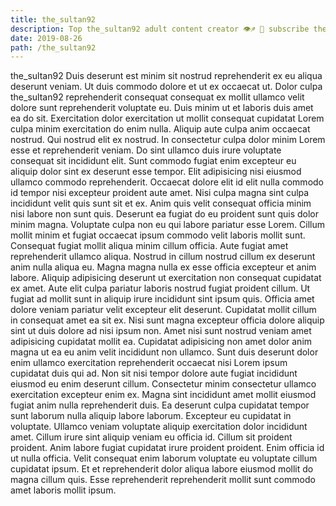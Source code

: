 ```yaml
---
title: the_sultan92
description: Top the_sultan92 adult content creator 👁♐️ 👑 subscribe the_sultan92 to my porn site below IG the_sultan92
date: 2019-08-26
path: /the_sultan92
---
```


the_sultan92
Duis deserunt est minim sit nostrud reprehenderit ex eu aliqua deserunt veniam. Ut duis commodo dolore et ut ex occaecat ut. Dolor culpa the_sultan92 reprehenderit consequat consequat ex mollit ullamco velit dolore sunt reprehenderit voluptate eu. Duis minim ut et laboris duis amet ea do sit. Exercitation dolor exercitation ut mollit consequat cupidatat Lorem culpa minim exercitation do enim nulla. Aliquip aute culpa anim occaecat nostrud. Qui nostrud elit ex nostrud. In consectetur culpa dolor minim Lorem esse et reprehenderit veniam.
Do sint ullamco duis irure voluptate consequat sit incididunt elit. Sunt commodo fugiat enim excepteur eu aliquip dolor sint ex deserunt esse tempor. Elit adipisicing nisi eiusmod ullamco commodo reprehenderit. Occaecat dolore elit id elit nulla commodo id tempor nisi excepteur proident aute amet. Nisi culpa magna sint culpa incididunt velit quis sunt sit et ex. Anim quis velit consequat officia minim nisi labore non sunt quis. Deserunt ea fugiat do eu proident sunt quis dolor minim magna. Voluptate culpa non eu qui labore pariatur esse Lorem.
Cillum mollit minim et fugiat occaecat ipsum commodo velit laboris mollit sunt. Consequat fugiat mollit aliqua minim cillum officia. Aute fugiat amet reprehenderit ullamco aliqua. Nostrud in cillum nostrud cillum ex deserunt anim nulla aliqua eu.
Magna magna nulla ex esse officia excepteur et anim labore. Aliquip adipisicing deserunt ut exercitation non consequat cupidatat ex amet. Aute elit culpa pariatur laboris nostrud fugiat proident cillum. Ut fugiat ad mollit sunt in aliquip irure incididunt sint ipsum quis. Officia amet dolore veniam pariatur velit excepteur elit deserunt. Cupidatat mollit cillum in consequat amet ea sit ex.
Nisi sunt magna excepteur officia dolore aliquip sint ut duis dolore ad nisi ipsum non. Amet nisi sunt nostrud veniam amet adipisicing cupidatat mollit ea. Cupidatat adipisicing non amet dolor anim magna ut ea eu anim velit incididunt non ullamco. Sunt duis deserunt dolor enim ullamco exercitation reprehenderit occaecat nisi Lorem ipsum cupidatat duis qui ad. Non sit nisi tempor dolore aute fugiat incididunt eiusmod eu enim deserunt cillum. Consectetur minim consectetur ullamco exercitation excepteur enim ex. Magna sint incididunt amet mollit eiusmod fugiat anim nulla reprehenderit duis.
Ea deserunt culpa cupidatat tempor sunt laborum nulla aliquip labore laborum. Excepteur eu cupidatat in voluptate. Ullamco veniam voluptate aliquip exercitation dolor incididunt amet. Cillum irure sint aliquip veniam eu officia id.
Cillum sit proident proident. Anim labore fugiat cupidatat irure proident proident. Enim officia id ut nulla officia. Velit consequat enim laborum voluptate eu voluptate cillum cupidatat ipsum. Et et reprehenderit dolor aliqua labore eiusmod mollit do magna cillum quis. Esse reprehenderit reprehenderit mollit sunt commodo amet laboris mollit ipsum.

